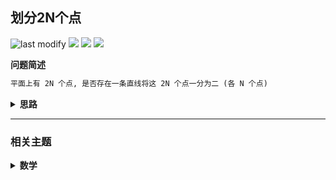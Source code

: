 ## 划分2N个点
<!--START_SECTION:badge-->
![last modify](https://img.shields.io/static/v1?label=last%20modify&message=2025-07-08%2016%3A53%3A13&label_color=gray&color=thistle&style=flat-square)
[![](https://img.shields.io/static/v1?label=&message=%E4%B8%AD%E7%AD%89&label_color=gray&color=yellow&style=flat-square)](../../../README.md#中等)
[![](https://img.shields.io/static/v1?label=&message=Collection&label_color=gray&color=green&style=flat-square)](../../../README.md#collection)
[![](https://img.shields.io/static/v1?label=&message=%E6%95%B0%E5%AD%A6&label_color=gray&color=blue&style=flat-square)](../../../README.md#数学)
<!--END_SECTION:badge-->
<!--info
tags: [数学]
source: Collection
level: 中等
number: '20220126'
name: 划分2N个点
companies: []
-->

<summary><b>问题简述</b></summary>

```txt
平面上有 2N 个点, 是否存在一条直线将这 2N 个点一分为二 (各 N 个点)
```

<!--
<details><summary><b>详细描述</b></summary>

```txt
```

</details>
-->


<!-- <div align="center"><img src="../../../_assets/xxx.png" height="300" /></div> -->

<details><summary><b>思路</b></summary>

> [是否一点存在直线能把平面上给定的2n个点分成两部分, 每部分n个点? - 知乎](https://www.zhihu.com/question/25071189)

```txt
- 考虑将这 2N 个点两两相连得到 m 条直线 (可能存在重叠), 其斜率分别为 k_1, .., k_m;
- 因为 m 是有限的, 则必然存在与这 m 条直线斜率不同的直线,
- 取这条直线的垂线, 则这条垂线与这 m 条直线都不垂直;
- 把这条直线从这 2N 个点的一侧平移到另一侧, 得到 2N 个交点,
- 则显然存在一条平行于平移方向的直线将这 2N 个交点分成两部分, 而这条直线也将这 2N 个点划分成了数量相等的两部分.
```

</details>

<!--START_SECTION:relate-->
---

### 相关主题

<details><summary><b>数学</b></summary>

> [[中等, LeetCode] 整数拆分](../../2021/12/LeetCode_0343_中等_整数拆分.md)  
> [[中等, 剑指Offer] 剪绳子](../../2021/11/剑指Offer_1402_中等_剪绳子.md)  
> [[中等, 剑指Offer] 剪绳子 (整数拆分)](../../2021/11/剑指Offer_1401_中等_剪绳子(整数拆分).md)  
> [[中等, 牛客] 阶乘末尾0的数量](../05/牛客_0129_中等_阶乘末尾0的数量.md)  
  > 
> [[简单, LeetCode] 排列硬币](../../2021/10/LeetCode_0441_简单_排列硬币.md)  
> [[简单, 牛客] 三个数的最大乘积](../04/牛客_0106_简单_三个数的最大乘积.md)  
> [[简单, 牛客] 回文数字](../03/牛客_0056_简单_回文数字.md)  
> [[简单, 牛客] 进制转换](../04/牛客_0112_简单_进制转换.md)  
  > 

</details>
<!--END_SECTION:relate-->